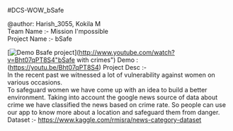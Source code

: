 #DCS-WOW_bSafe

@author: Harish_3055, Kokila M <br/>
Team Name    :- Mission I'mpossible<br/>
Project Name :- bSafe<br/>

[![Demo Bsafe project ](http://img.youtube.com/vi/Bht07qPT8S4/0.jpg)](http://www.youtube.com/watch?v=Bht07qPT8S4"bSafe with crimes")
<bzr>
Demo : (https://youtu.be/Bht07qPT8S4)
Project Desc :- <br/>In the recent past we witnessed a lot of vulnerability against women on various occasions.<br/>
                To safeguard women we have come up with an idea to build a better environment. Taking
                into account the google news source of data about crime we have classified the news based
                on crime rate. So people can use our app to know more about a location and safeguard them
                from danger.<br/>
Dataset      :- https://www.kaggle.com/rmisra/news-category-dataset<br/>
